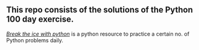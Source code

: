 ## This repo consists of the solutions of the Python 100 day exercise.

*[Break the ice with python](https://github.com/darkprinx/break-the-ice-with-python)* is a python resource to practice a certain no. of
 Python problems daily.
